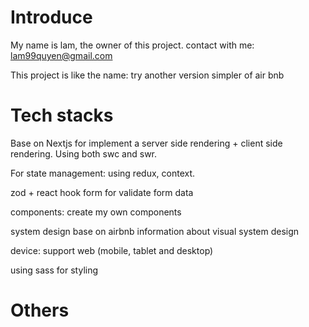 # Introduce

My name is lam, the owner of this project.
contact with me: lam99quyen@gmail.com

This project is like the name: try another version simpler of air bnb

# Tech stacks

Base on Nextjs for implement a server side rendering + client side rendering.
Using both swc and swr.

For state management: using redux, context.

zod + react hook form for validate form data

components: create my own components

system design base on airbnb information about visual system design

device: support web (mobile, tablet and desktop)

using sass for styling

# Others
